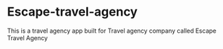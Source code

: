 # Escape-travel-agency
This is a travel agency app built for Travel agency company called Escape Travel Agency
